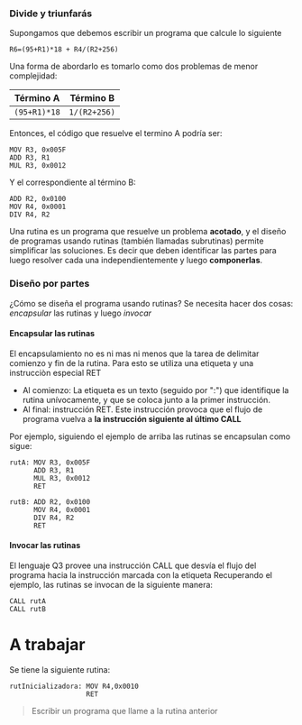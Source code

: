 ### Divide y triunfarás

Supongamos que debemos escribir un programa que calcule lo siguiente

`R6=(95+R1)*18 + R4/(R2+256)`

Una forma de abordarlo es tomarlo como dos problemas de menor complejidad:

Término A | Término B
--- | --- 
`(95+R1)*18` | `1/(R2+256)`

Entonces, el código que resuelve el termino A podría ser:

```
MOV R3, 0x005F 
ADD R3, R1
MUL R3, 0x0012 
```

Y el correspondiente al término B:

```
ADD R2, 0x0100 
MOV R4, 0x0001
DIV R4, R2
```

Una rutina es un programa que resuelve un problema **acotado**, y el diseño de programas usando rutinas (también llamadas subrutinas) permite simplificar las soluciones. Es decir que deben identificar las partes para luego resolver cada una independientemente y luego **componerlas**.


### Diseño por partes

¿Cómo se diseña el programa usando rutinas? Se necesita hacer dos cosas: *encapsular* las rutinas y luego *invocar*

#### Encapsular las rutinas

El encapsulamiento no es ni mas ni menos que la tarea de delimitar comienzo y fin de la rutina. Para esto se utiliza una etiqueta y una instrucciòn especial RET
* Al comienzo: La etiqueta es un texto (seguido por ":") que identifique la rutina unívocamente, y que se coloca junto a la primer instrucción.
* Al final: instrucción RET. Este instrucción provoca que el flujo de programa vuelva a **la instrucción siguiente al último CALL**


Por ejemplo, siguiendo el ejemplo de arriba las rutinas se encapsulan como sigue:

```
rutA: MOV R3, 0x005F 
      ADD R3, R1
      MUL R3, 0x0012 
      RET
```
```
rutB: ADD R2, 0x0100 
      MOV R4, 0x0001
      DIV R4, R2
      RET
```

#### Invocar las rutinas

El lenguaje Q3 provee una instrucción CALL que desvía el flujo del programa hacia la instrucción marcada con la etiqueta
Recuperando el ejemplo, las rutinas se invocan de la siguiente manera:

```
CALL rutA
CALL rutB
```

# A trabajar

Se tiene la siguiente rutina:

```
rutInicializadora: MOV R4,0x0010
                   RET
```
> Escribir un programa que llame a la rutina anterior